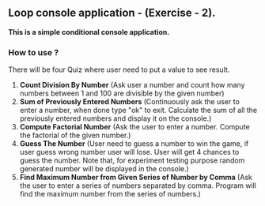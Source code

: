 ﻿## Loop console application - (Exercise - 2).

**This is a simple conditional console application.**

### How to use ?
There will be four Quiz where user need to put a value to see result.

1. **Count Division By Number** (Ask user a number and count how many numbers between 1 and 100 are divisible by the given number)
2. **Sum of Previously Entered Numbers** (Continuously ask the user to enter a number, when done type "ok" to exit. Calculate the sum of all the previously entered numbers and display it on the console.)
3. **Compute Factorial Number** (Ask the user to enter a number. Compute the factorial of the given number.)
4. **Guess The Number** (User need to guess a number to win the game, if user guess wrong number user will lose. User will get 4 chances to guess the number. Note that, for experiment testing purpose random generated number will be displayed in the console.)
5. **Find Maximum Number from Given Series of Number by Comma** (Ask the user to enter a series of numbers separated by comma. Program will find the maximum number from the series of numbers.)
